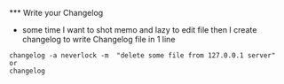 *** Write your Changelog

* some time I want to shot memo and lazy to edit file then I create changelog to write Changelog file in 1 line

```
changelog -a neverlock -m  "delete some file from 127.0.0.1 server"
or 
changelog
```
